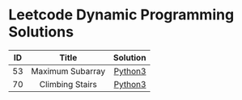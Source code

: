 # Leetcode Dynamic Programming Solutions


| ID            | Title        | Solution  |
| ------------- |:-------------:| -----:|
| 53            | Maximum Subarray      | [Python3](https://github.com/devmins-code/Leetcode_Solutions/blob/master/Dynamic_Progamming/53_Maximum_Subarray.py)|
| 70             |Climbing Stairs       | [Python3](https://github.com/devmins-code/Leetcode_Solutions/blob/master/Dynamic_Programming/0070_Climbing_Stairs.py)|


